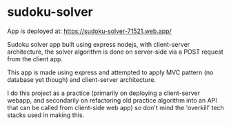 # sudoku-solver
App is deployed at: https://sudoku-solver-71521.web.app/

Sudoku solver app built using express nodejs, with client-server architecture,
the solver algorithm is done on server-side via a POST request from the client app.

This app is made using express and attempted to apply MVC pattern (no database yet though) and client-server architecture.

I do this project as a practice (primarily on deploying a client-server webapp, and secondarily on refactoring old practice algorithm into an API that can be called from client-side web app) so don't mind the 'overkill' tech stacks used in making this.
